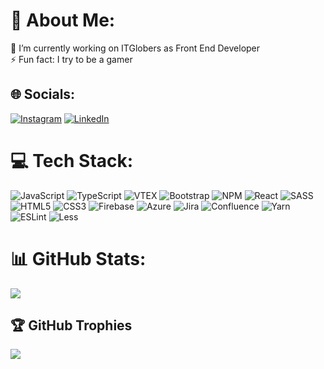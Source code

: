 # 💫 About Me:
🔭 I’m currently working on ITGlobers as Front End Developer<br>⚡ Fun fact: I try to be a gamer


## 🌐 Socials:
[![Instagram](https://img.shields.io/badge/Instagram-%23E4405F.svg?logo=Instagram&logoColor=white)](https://instagram.com/don_erguido/) [![LinkedIn](https://img.shields.io/badge/LinkedIn-%230077B5.svg?logo=linkedin&logoColor=white)](https://linkedin.com/in/guido-espinoza/) 

# 💻 Tech Stack:
![JavaScript](https://img.shields.io/badge/javascript-%23323330.svg?style=for-the-badge&logo=javascript&logoColor=%23F7DF1E) ![TypeScript](https://img.shields.io/badge/typescript-%23007ACC.svg?style=for-the-badge&logo=typescript&logoColor=white) ![VTEX](https://img.shields.io/badge/VTEX-ED125F?style=for-the-badge&logo=vtex&logoColor=white) ![Bootstrap](https://img.shields.io/badge/bootstrap-%23563D7C.svg?style=for-the-badge&logo=bootstrap&logoColor=white) ![NPM](https://img.shields.io/badge/NPM-%23000000.svg?style=for-the-badge&logo=npm&logoColor=white) ![React](https://img.shields.io/badge/react-%2320232a.svg?style=for-the-badge&logo=react&logoColor=%2361DAFB) ![SASS](https://img.shields.io/badge/SASS-hotpink.svg?style=for-the-badge&logo=SASS&logoColor=white) ![HTML5](https://img.shields.io/badge/html5-%23E34F26.svg?style=for-the-badge&logo=html5&logoColor=white) ![CSS3](https://img.shields.io/badge/css3-%231572B6.svg?style=for-the-badge&logo=css3&logoColor=white) ![Firebase](https://img.shields.io/badge/firebase-%23039BE5.svg?style=for-the-badge&logo=firebase) ![Azure](https://img.shields.io/badge/azure-%230072C6.svg?style=for-the-badge&logo=azure-devops&logoColor=white) ![Jira](https://img.shields.io/badge/jira-%230A0FFF.svg?style=for-the-badge&logo=jira&logoColor=white) ![Confluence](https://img.shields.io/badge/confluence-%23172BF4.svg?style=for-the-badge&logo=confluence&logoColor=white) ![Yarn](https://img.shields.io/badge/yarn-%232C8EBB.svg?style=for-the-badge&logo=yarn&logoColor=white) ![ESLint](https://img.shields.io/badge/ESLint-4B3263?style=for-the-badge&logo=eslint&logoColor=white) ![Less](https://img.shields.io/badge/less-2B4C80?style=for-the-badge&logo=less&logoColor=white)
# 📊 GitHub Stats:
<!-- ![](https://github-readme-stats.vercel.app/api?username=GuidoEspinoza&theme=dark&hide_border=false&include_all_commits=false&count_private=false)<br/> -->
![](https://github-readme-streak-stats.herokuapp.com/?user=GuidoEspinoza&theme=dark&hide_border=false)<br/>
<!-- ![](https://github-readme-stats.vercel.app/api/top-langs/?username=GuidoEspinoza&theme=dark&hide_border=false&include_all_commits=false&count_private=false&layout=compact) -->

## 🏆 GitHub Trophies
![](https://github-profile-trophy.vercel.app/?username=GuidoEspinoza&theme=radical&no-frame=false&no-bg=true&margin-w=4)

<!-- ---
[![](https://visitcount.itsvg.in/api?id=GuidoEspinoza&icon=0&color=0)](https://visitcount.itsvg.in) -->

<!-- Proudly created with GPRM ( https://gprm.itsvg.in ) -->
